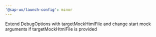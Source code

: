 ```yaml
---
'@sap-ux/launch-config': minor
---
```


Extend DebugOptions with targetMockHtmlFile and change start mock arguments if targetMockHtmlFile is provided  

